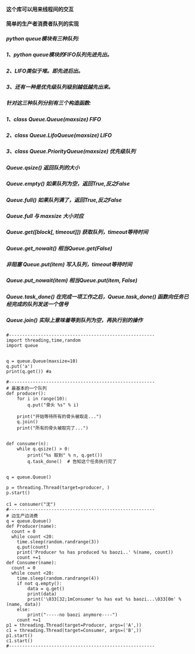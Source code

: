 #### 这个库可以用来线程间的交互

#### 简单的生产者消费者队列的实现


##### python queue模块有三种队列:
##### 1、python queue模块的FIFO队列先进先出。
##### 2、LIFO类似于堆。即先进后出。
##### 3、还有一种是优先级队列级别越低越先出来。

##### 针对这三种队列分别有三个构造函数:
##### 1、class Queue.Queue(maxsize) FIFO
##### 2、class Queue.LifoQueue(maxsize) LIFO
##### 3、class Queue.PriorityQueue(maxsize) 优先级队列

##### Queue.qsize() 返回队列的大小
##### Queue.empty() 如果队列为空，返回True,反之False
##### Queue.full() 如果队列满了，返回True,反之False
##### Queue.full 与 maxsize 大小对应
##### Queue.get([block[, timeout]]) 获取队列，timeout等待时间
##### Queue.get_nowait() 相当Queue.get(False)
##### 非阻塞 Queue.put(item) 写入队列，timeout等待时间
##### Queue.put_nowait(item) 相当Queue.put(item, False) 
##### Queue.task_done() 在完成一项工作之后，Queue.task_done() 函数向任务已经完成的队列发送一个信号
##### Queue.join() 实际上意味着等到队列为空，再执行别的操作
```
#-------------------------------------------------------
import threading,time,random
import queue


q = queue.Queue(maxsize=10)
q.put('a')
print(q.get()) #a

#-------------------------------------------------------
# 最基本的一个队列
def producer():
    for i in range(10):
        q.put("骨头 %s" % i)

    print("开始等待所有的骨头被取走...")
    q.join()
    print("所有的骨头被取完了...")


def consumer(n):
    while q.qsize() > 0:
        print("%s 取到" % n, q.get())
        q.task_done()  # 告知这个任务执行完了


q = queue.Queue()

p = threading.Thread(target=producer, )
p.start()

c1 = consumer("沈")
#-------------------------------------------------------
# 边生产边消费
q = queue.Queue()
def Producer(name):
  count = 0
  while count <20:
    time.sleep(random.randrange(3))
    q.put(count)
    print('Producer %s has produced %s baozi..' %(name, count))
    count +=1
def Consumer(name):
  count = 0
  while count <20:
    time.sleep(random.randrange(4))
    if not q.empty():
        data = q.get()
        print(data)
        print('\033[32;1mConsumer %s has eat %s baozi...\033[0m' %(name, data))
    else:
        print("-----no baozi anymore----")
    count +=1
p1 = threading.Thread(target=Producer, args=('A',))
c1 = threading.Thread(target=Consumer, args=('B',))
p1.start()
c1.start()
#-------------------------------------------------------
```